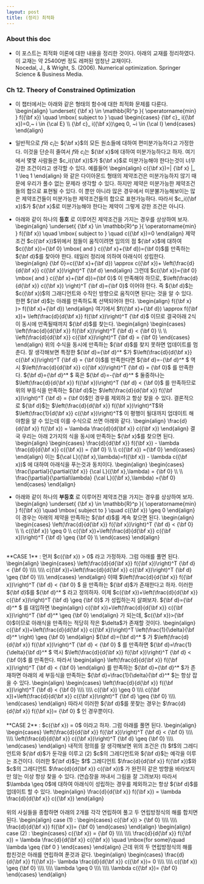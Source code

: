 ```yaml
--- 
layout: post 
title: (정리) 최적화 
---
```


### About this doc

- 이 포스트는 최적화 이론에 대한 내용을 정리한 것이다. 아래의 교재를 정리하였다. 이 교재는 약 25400번 정도 레퍼된 엄청난 교재이다. <br/>
Nocedal, J., \& Wright, S. (2006). Numerical optimization. Springer Science & Business Media.

### Ch 12. Theory of Constrained Optimization

- 이 챕터에서는 아래와 같은 형태의 함수에 대한 최적화 문제를 다룬다.
\begin{align}
\underset{ {\bf x} \in \mathbb{R}^p }{ \operatorname{min} } f({\bf x}) \quad \mbox{ subject to } \quad
\begin{cases} {\bf c}_ i({\bf x})=0,~ i \in {\cal E} \\\\ 
{\bf c}_ i({\bf x})\geq 0, ~i \in {\cal I} 
\end{cases}
\end{align}

- 일반적으로 $f$와 $c_i$는 ${\bf x}$의 모든 원소들에 대하여 편미분가능하다고 가정한다. 이것을 단순히 줄여서 $f$와 $c_i$는 ${\bf x}$에 대하여 미분가능하다고 하자. 여기에서 몇몇 사람들은 $c_i({\bf x})$가 ${\bf x}$로 미분가능해야 한다는것이 너무 강한 조건이라고 생각할 수 있다. 예를들어 
\begin{align}
c({\bf x})=\| {\bf x} \|_ 1 \leq 1
\end{align}
와 같은 다이아몬드 형태의 제약조건은 미분가능하지 않기 때문에 우리가 풀수 없는 문제라 생각할 수 있다. 하지만  제약은 미분가능한 제약조건들의 합으로 표현될 수 있다. 이 뿐만 아니라 많은 경우에서 미분불가능해보이는 많은 제약조건들이 미분가능한 제약조건들의 합으로 표현가능하다. 따라서 $c_i({\bf x})$가 ${\bf x}$로 미분가능해야 한다는 제약이 그렇게 강한 조건은 아니다. 

- 아래와 같이 하나의 **등호** 로 이루어진 제약조건을 가지는 경우를 상상하여 보자. 
\begin{align}
\underset{ {\bf x} \in \mathbb{R}^p }{ \operatorname{min} } f({\bf x}) \quad \mbox{ subject to } \quad c({\bf x})=0
\end{align}
제약조건 $c({\bf x})$위에서 점들이 움직이려면 임의의 점 ${\bf x}$에 대하여 $c({\bf x})={\bf 0} \mbox{ and } c({\bf x}+{\bf d})={\bf 0}$를 만족하는 ${\bf d}$를 찾아야 한다. 테일러 정리에 의하여 아래식이 성립한다. 
\begin{align}
{\bf 0}=c({\bf x}+{\bf d}) \approx c({\bf x})+ \left(\frac{d}{d{\bf x}} c({\bf x})\right)^T {\bf d}
\end{align}
그런데 $c({\bf x})={\bf 0} \mbox{ and } c({\bf x}+{\bf d})={\bf 0}$ 이 만족해야 하므로, $\left(\frac{d}{d{\bf x}} c({\bf x}) \right)^T {\bf d}={\bf 0}$ 이어야 한다. 즉 ${\bf d}$는 $c({\bf x})$의 그래디언트와 수직인 방향으로 움직이면 된다는 것을 알 수 있다. 한편 ${\bf d}$는 아래를 만족하도록 선택되어야 한다. 
\begin{align}
f({\bf x} )> f({\bf x}+{\bf d})
\end{align}
여기에서 $f({\bf x}+{\bf d}) \approx f({\bf x})+ \left(\frac{d}{d{\bf x}} f({\bf x})\right)^T {\bf d}$ 이므로 결국아래 2식이 동시에 만족될때까지 ${\bf d}$를 찾는다. 
\begin{align}
\begin{cases}
\left(\frac{d}{d{\bf x}} f({\bf x})\right)^T {\bf d} < {\bf 0} \\\\ \\\\
\left(\frac{d}{d{\bf x}} c({\bf x})\right)^T {\bf d} = {\bf 0} 
\end{cases}
\end{align}
위의 수식을 동시에 만족하는 ${\bf d}$를 찾지 못하면 업데이트를 멈춘다. 잘 생각해보면 특정한 ${\bf d}={\bf d}^* $가 $\left(\frac{d}{d{\bf x}} c({\bf x})\right)^T {\bf d} = {\bf 0}$를 만족한다면 ${\bf d}=-{\bf d}^* $ 역시 $\left(\frac{d}{d{\bf x}} c({\bf x})\right)^T {\bf d} = {\bf 0}$ 를 만족한다. ${\bf d}={\bf d}^* $ 혹은 ${\bf d}=-{\bf d}^* $ 둘중하나는 $\left(\frac{d}{d{\bf x}} f({\bf x})\right)^T {\bf d} < {\bf 0}$ 를 만족하므로 위의 부등식을 만족하는 ${\bf d}$는 $\left(\frac{d}{d{\bf x}} f({\bf x})\right)^T {\bf d} = {\bf 0}$인 경우를 제외하고 항상 찾을 수 있다. 결론적으로 ${\bf d}$는 $\left(\frac{d}{d{\bf x}} f({\bf x})\right)^T$와 $\left(\frac{1}{d{\bf x}} c({\bf x})\right)^T$ 이 평행이 될대까지 업데이트 해야함을 알 수 있는데 이를 수식으로 쓰면 아래와 같다. 
\begin{align}
\frac{d}{d{\bf x}} f({\bf x}) = \lambda \frac{d}{d{\bf x}} c({\bf x})
\end{align}
결국 우리는 아래 2가지의 식을 동시에 만족하는 ${\bf x}$를 찾으면 된다. 
\begin{align}
\begin{cases}
\frac{d}{d{\bf x}} f({\bf x}) - \lambda \frac{d}{d{\bf x}} c({\bf x}) = {\bf 0} \\\\ \\\\
c({\bf x}) ={\bf 0}
\end{cases}
\end{align}
이는 ${\cal L}({\bf x},\lambda)=f({\bf x}) - \lambda  c({\bf x})$ 에 대하여 아래식을 푸는것과 동치이다. 
\begin{align}
\begin{cases}
\frac{\partial}{\partial{\bf x}} {\cal L}({\bf x},\lambda) = {\bf 0} \\\\ \\\\
\frac{\partial}{\partial\lambda} {\cal L}({\bf x},\lambda) ={\bf 0}
\end{cases}
\end{align}

- 아래와 같이 하나의 **부등호** 로 이루어진 제약조건을 가지는 경우를 상상하여 보자. 
\begin{align}
\underset{ {\bf x} \in \mathbb{R}^p }{ \operatorname{min} } f({\bf x}) \quad \mbox{ subject to } \quad c({\bf x}) \geq 0
\end{align}
이 경우는 아래의 제약을 만족하는 ${\bf d}$를 계속 찾으면 된다. 
\begin{align}
\begin{cases}
\left(\frac{d}{d{\bf x}} f({\bf x})\right)^T {\bf d} < {\bf 0} \\\\ \\\\
c({\bf x}) \geq 0 \\\\ 
c({\bf x})+\left(\frac{d}{d{\bf x}} c({\bf x})\right)^T {\bf d} \geq {\bf 0} \\\\ 
\end{cases}
\end{align}
<br/>
**CASE 1** : 먼저 $c({\bf x}) > 0$ 라고 가정하자. 그럼 아래를 풀면 된다. 
\begin{align}
\begin{cases}
\left(\frac{d}{d{\bf x}} f({\bf x})\right)^T {\bf d} < {\bf 0} \\\\ \\\\
c({\bf x})+\left(\frac{d}{d{\bf x}} c({\bf x})\right)^T {\bf d} \geq {\bf 0} \\\\ 
\end{cases}
\end{align}
이때 $\left(\frac{d}{d{\bf x}} f({\bf x})\right)^T {\bf d} < {\bf 0} $ 을 만족하는 ${\bf d}$가 존재한다고 하자. 이러한 ${\bf d}$를 ${\bf d}^* $ 라고 정의하자. 이제 $c({\bf x})+\left(\frac{d}{d{\bf x}} c({\bf x})\right)^T {\bf d} \geq {\bf 0}$ 가 성립하는지 살펴보자. ${\bf d}={\bf d}^* $ 를 대입하면 
\begin{align}
c({\bf x})+\left(\frac{d}{d{\bf x}} c({\bf x})\right)^T {\bf d}^* \geq {\bf 0}
\end{align}
가 되는데, $c({\bf x})>{\bf 0}$이므로 아래식을 만족하는 적당히 작은 $\delta$가 존재할 것이다. 
\begin{align}
c({\bf x})+\left(\frac{d}{d{\bf x}} c({\bf x})\right)^T \left(\frac{1}{\delta}{\bf d}^* \right)   \geq {\bf 0}
\end{align}
${\bf d}={\bf d}^* $ 가 $\left(\frac{d}{d{\bf x}} f({\bf x})\right)^T {\bf d} < {\bf 0} $ 를 만족하면 ${\bf d}=\frac{1}{\delta}{\bf d}^* $ 역시 $\left(\frac{d}{d{\bf x}} f({\bf x})\right)^T {\bf d} < {\bf 0}$ 를 만족한다. 따라서 
\begin{align}
\left(\frac{d}{d{\bf x}} f({\bf x})\right)^T {\bf d} < {\bf 0}
\end{align}
를 만족하는 ${\bf d}={\bf d}^* $가 존재하면 아래의 세 부등식을 만족하는 ${\bf d}=\frac{1}{\delta}{\bf d}^* $는 항상 잡을 수 있다. 
\begin{align}
\begin{cases}
\left(\frac{d}{d{\bf x}} f({\bf x})\right)^T {\bf d} < {\bf 0} \\\\ \\\\
c({\bf x}) \geq 0 \\\\ 
c({\bf x})+\left(\frac{d}{d{\bf x}} c({\bf x})\right)^T {\bf d} \geq {\bf 0} \\\\ 
\end{cases}
\end{align}
따라서 이러한 ${\bf d}$를 못찾는 경우는 $\frac{d}{d{\bf x}} f({\bf x})= {\bf 0} $ 인 경우뿐이다. 
<br/><br/>
**CASE 2** : $c({\bf x}) = 0$ 이라고 하자. 그럼 아래를 풀면 된다. 
\begin{align}
\begin{cases}
\left(\frac{d}{d{\bf x}} f({\bf x})\right)^T {\bf d} < {\bf 0} \\\\ \\\\
\left(\frac{d}{d{\bf x}} c({\bf x})\right)^T {\bf d} \geq {\bf 0} \\\\ 
\end{cases}
\end{align}
내적의 정의를 잘 생각해보면 위의 조건은 (1) $f$의 그레디언트와 ${\bf d}$가 둔각을 이루고 (2) $c$의 그레디언트와 ${\bf d}$는 예각을 이루는 조건이다. 이러한 ${\bf d}$는 $f$ 그레디언트 $\frac{d}{d{\bf x}} f({\bf x})$와 $c$의 그레디언트 $\frac{d}{d{\bf x}} c({\bf x})$ 가 완전히 같은 방향을 바라보지만 않는 이상 항상 찾을 수 있다. (연습장을 꺼내서 그림을 잘 그려보자) 따라서 $\lambda \geq 0$에 대하여 아래식이 성립하는 경우를 제외하고는 항상 ${\bf d}$를 업데이트 할 수 있다. 
\begin{align}
\frac{d}{d{\bf x}} f({\bf x}) = \lambda \frac{d}{d{\bf x}} c({\bf x})
\end{align}
<br/><br/>
위의 사실들을 종합하면 아래의 2개를 각각 연립하여 풀고 두 연립방정식의 해를 합치면 된다. 
\begin{align}
case (1) : 
\begin{cases}
c({\bf x}) > {\bf 0} \\\\ \\\\
\frac{d}{d{\bf x}} f({\bf x})= {\bf 0} 
\end{cases}
\end{align}
\begin{align}
case (2) : 
\begin{cases}
c({\bf x}) = {\bf 0} \\\\ \\\\
\frac{d}{d{\bf x}} f({\bf x}) = \lambda \frac{d}{d{\bf x}} c({\bf x}) \quad \mbox{for some}\quad \lambda \geq {\bf 0 }
\end{cases}
\end{align}
근데 위의 두 연립방정식의 해를 합친것은 아래를 연립하여 푼것과 같다. 
\begin{align}
\begin{cases}
\frac{d}{d{\bf x}} f({\bf x})- \lambda \frac{d}{d{\bf x}} c({\bf x})= 0 \\\\ \\\\
c({\bf x}) \geq {\bf 0} \\\\ \\\\
\lambda \geq 0 \\\\ \\\\ 
\lambda c({\bf x})= {\bf 0}
\end{cases}
\end{align}

